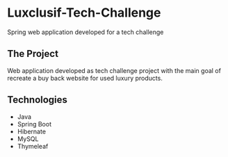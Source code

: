 # Luxclusif-Tech-Challenge
Spring web application developed for a tech challenge

## The Project
Web application developed as tech challenge project with the main goal of recreate a buy back website for used luxury products.

## Technologies
- Java
- Spring Boot
- Hibernate
- MySQL
- Thymeleaf
